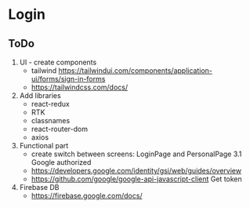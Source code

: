 # Login


## ToDo
1. UI - create components
    - tailwind https://tailwindui.com/components/application-ui/forms/sign-in-forms
    - https://tailwindcss.com/docs/
2. Add libraries
    - react-redux
    - RTK
    - classnames
    - react-router-dom
    - axios
3. Functional part
    - create switch between screens: LoginPage and PersonalPage
    3.1
    Google authorized
    - https://developers.google.com/identity/gsi/web/guides/overview
    - https://github.com/google/google-api-javascript-client
    Get token
4. Firebase DB
    - https://firebase.google.com/docs/